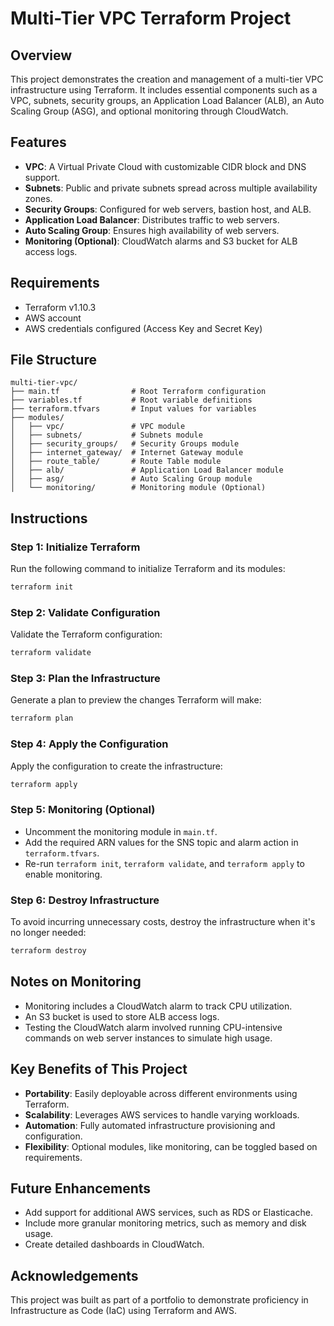 # Multi-Tier VPC Terraform Project

## Overview
This project demonstrates the creation and management of a multi-tier VPC infrastructure using Terraform. It includes essential components such as a VPC, subnets, security groups, an Application Load Balancer (ALB), an Auto Scaling Group (ASG), and optional monitoring through CloudWatch.

## Features
- **VPC**: A Virtual Private Cloud with customizable CIDR block and DNS support.
- **Subnets**: Public and private subnets spread across multiple availability zones.
- **Security Groups**: Configured for web servers, bastion host, and ALB.
- **Application Load Balancer**: Distributes traffic to web servers.
- **Auto Scaling Group**: Ensures high availability of web servers.
- **Monitoring (Optional)**: CloudWatch alarms and S3 bucket for ALB access logs.

## Requirements
- Terraform v1.10.3
- AWS account
- AWS credentials configured (Access Key and Secret Key)

## File Structure
```
multi-tier-vpc/
├── main.tf                # Root Terraform configuration
├── variables.tf           # Root variable definitions
├── terraform.tfvars       # Input values for variables
├── modules/
│   ├── vpc/               # VPC module
│   ├── subnets/           # Subnets module
│   ├── security_groups/   # Security Groups module
│   ├── internet_gateway/  # Internet Gateway module
│   ├── route_table/       # Route Table module
│   ├── alb/               # Application Load Balancer module
│   ├── asg/               # Auto Scaling Group module
│   └── monitoring/        # Monitoring module (Optional)
```

## Instructions

### Step 1: Initialize Terraform
Run the following command to initialize Terraform and its modules:
```bash
terraform init
```

### Step 2: Validate Configuration
Validate the Terraform configuration:
```bash
terraform validate
```

### Step 3: Plan the Infrastructure
Generate a plan to preview the changes Terraform will make:
```bash
terraform plan
```

### Step 4: Apply the Configuration
Apply the configuration to create the infrastructure:
```bash
terraform apply
```

### Step 5: Monitoring (Optional)
- Uncomment the monitoring module in `main.tf`.
- Add the required ARN values for the SNS topic and alarm action in `terraform.tfvars`.
- Re-run `terraform init`, `terraform validate`, and `terraform apply` to enable monitoring.

### Step 6: Destroy Infrastructure
To avoid incurring unnecessary costs, destroy the infrastructure when it's no longer needed:
```bash
terraform destroy
```

## Notes on Monitoring
- Monitoring includes a CloudWatch alarm to track CPU utilization.
- An S3 bucket is used to store ALB access logs.
- Testing the CloudWatch alarm involved running CPU-intensive commands on web server instances to simulate high usage.

## Key Benefits of This Project
- **Portability**: Easily deployable across different environments using Terraform.
- **Scalability**: Leverages AWS services to handle varying workloads.
- **Automation**: Fully automated infrastructure provisioning and configuration.
- **Flexibility**: Optional modules, like monitoring, can be toggled based on requirements.

## Future Enhancements
- Add support for additional AWS services, such as RDS or Elasticache.
- Include more granular monitoring metrics, such as memory and disk usage.
- Create detailed dashboards in CloudWatch.

## Acknowledgements
This project was built as part of a portfolio to demonstrate proficiency in Infrastructure as Code (IaC) using Terraform and AWS.
